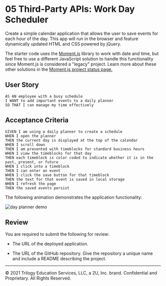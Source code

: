 # 05 Third-Party APIs: Work Day Scheduler

Create a simple calendar application that allows the user to save events for each hour of the day. This app will run in the browser and feature dynamically updated HTML and CSS powered by jQuery.

The starter code uses the [Moment.js](https://momentjs.com/) library to work with date and time, but feel free to use a different JavaScript solution to handle this functionality since Moment.js is considered a "legacy" project. Learn more about these other solutions in the [Moment.js project status page.](https://momentjs.com/docs/#/-project-status/)

## User Story

```
AS AN employee with a busy schedule
I WANT to add important events to a daily planner
SO THAT I can manage my time effectively
```

## Acceptance Criteria

```
GIVEN I am using a daily planner to create a schedule
WHEN I open the planner
THEN the current day is displayed at the top of the calendar
WHEN I scroll down
THEN I am presented with timeblocks for standard business hours
WHEN I view the timeblocks for that day
THEN each timeblock is color coded to indicate whether it is in the past, present, or future
WHEN I click into a timeblock
THEN I can enter an event
WHEN I click the save button for that timeblock
THEN the text for that event is saved in local storage
WHEN I refresh the page
THEN the saved events persist
```

The following animation demonstrates the application functionality:

![day planner demo](./Assets/05-third-party-apis-homework-demo.gif)

## Review

You are required to submit the following for review:

- The URL of the deployed application.

- The URL of the GitHub repository. Give the repository a unique name and include a README describing the project.

---

© 2021 Trilogy Education Services, LLC, a 2U, Inc. brand. Confidential and Proprietary. All Rights Reserved.
